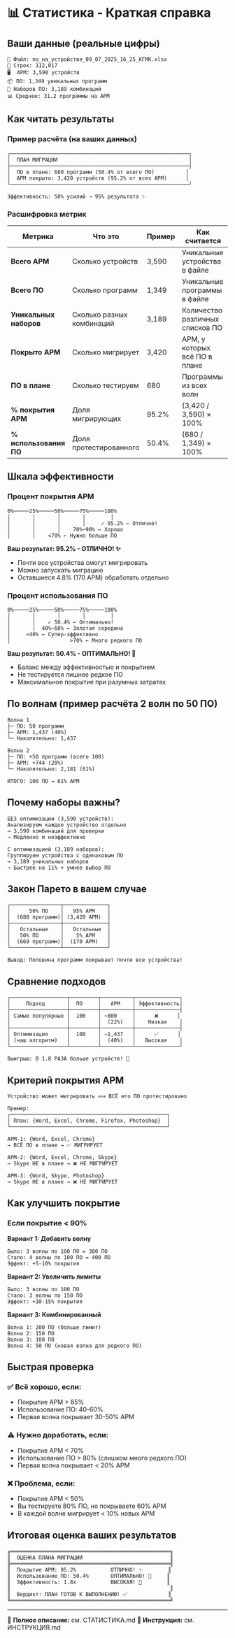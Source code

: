 # 📊 Статистика - Краткая справка

## Ваши данные (реальные цифры)

```
📂 Файл: по_на_устройстве_09_07_2025_16_25_КГМК.xlsx
📝 Строк: 112,017
🖥️  АРМ: 3,590 устройств
📦 ПО: 1,349 уникальных программ
🔧 Наборов ПО: 3,189 комбинаций
📊 Среднее: 31.2 программы на АРМ
```

## Как читать результаты

### Пример расчёта (на ваших данных)

```
┌─────────────────────────────────────────────────────────┐
│  ПЛАН МИГРАЦИИ                                          │
├─────────────────────────────────────────────────────────┤
│  ПО в плане: 680 программ (50.4% от всего ПО)          │
│  АРМ покрыто: 3,420 устройств (95.2% от всех АРМ)      │
└─────────────────────────────────────────────────────────┘

Эффективность: 50% усилий → 95% результата ✨
```

### Расшифровка метрик

| Метрика | Что это | Пример | Как считается |
|---------|---------|--------|---------------|
| **Всего АРМ** | Сколько устройств | 3,590 | Уникальные устройства в файле |
| **Всего ПО** | Сколько программ | 1,349 | Уникальные программы в файле |
| **Уникальных наборов** | Сколько разных комбинаций | 3,189 | Количество различных списков ПО |
| **Покрыто АРМ** | Сколько мигрирует | 3,420 | АРМ, у которых всё ПО в плане |
| **ПО в плане** | Сколько тестируем | 680 | Программы из всех волн |
| **% покрытия АРМ** | Доля мигрирующих | 95.2% | (3,420 / 3,590) × 100% |
| **% использования ПО** | Доля протестированного | 50.4% | (680 / 1,349) × 100% |

## Шкала эффективности

### Процент покрытия АРМ

```
0%─────25%─────50%─────75%─────100%
│       │       │       │        │
│       │       │       │     ✓ 95.2% ← Отлично!
│       │       │    70%─90% ← Хорошо
│       │    <70% ← Нужно больше ПО
```

**Ваш результат: 95.2% - ОТЛИЧНО! ✨**
- Почти все устройства смогут мигрировать
- Можно запускать миграцию
- Оставшиеся 4.8% (170 АРМ) обработать отдельно

### Процент использования ПО

```
0%─────25%─────50%─────75%─────100%
│       │       │       │        │
│       │    ✓ 50.4% ← Оптимально!
│       │  40%─60% ← Золотая середина
│     <40% ← Супер-эффективно
│                   >70% ← Много редкого ПО
```

**Ваш результат: 50.4% - ОПТИМАЛЬНО! 🎯**
- Баланс между эффективностью и покрытием
- Не тестируется лишнее редкое ПО
- Максимальное покрытие при разумных затратах

## По волнам (пример расчёта 2 волн по 50 ПО)

```
Волна 1
├─ ПО: 50 программ
├─ АРМ: 1,437 (40%)
└─ Накопительно: 1,437

Волна 2
├─ ПО: +50 программ (всего 100)
├─ АРМ: +744 (20%)
└─ Накопительно: 2,181 (61%)

ИТОГО: 100 ПО → 61% АРМ
```

## Почему наборы важны?

```
БЕЗ оптимизации (3,590 устройств):
Анализируем каждое устройство отдельно
→ 3,590 комбинаций для проверки
→ Медленно и неэффективно

С оптимизацией (3,189 наборов):
Группируем устройства с одинаковым ПО
→ 3,189 уникальных наборов
→ Быстрее на 11% + умнее выбор ПО
```

## Закон Парето в вашем случае

```
┌────────────────┬──────────────┐
│      50% ПО    │   95% АРМ    │
│  (680 программ)│ (3,420 АРМ)  │
├────────────────┼──────────────┤
│   Остальные    │   Остальные  │
│   50% ПО       │    5% АРМ    │
│  (669 программ)│  (170 АРМ)   │
└────────────────┴──────────────┘

Вывод: Половина программ покрывает почти все устройства!
```

## Сравнение подходов

```
┌──────────────────┬─────────┬──────────┬──────────────┐
│     Подход       │  ПО     │   АРМ    │ Эффективность│
├──────────────────┼─────────┼──────────┼──────────────┤
│ Самые популярные │  100    │ ~800     │      ❌      │
│                  │         │  (22%)   │    Низкая    │
├──────────────────┼─────────┼──────────┼──────────────┤
│ Оптимизация      │  100    │ ~1,437   │      ✅      │
│ (наш алгоритм)   │         │  (40%)   │   Высокая    │
└──────────────────┴─────────┴──────────┴──────────────┘

Выигрыш: В 1.8 РАЗА больше устройств! 🚀
```

## Критерий покрытия АРМ

```
Устройство может мигрировать ⟺ ВСЁ его ПО протестировано

Пример:
┌──────────────────────────────────────────────────┐
│ План: {Word, Excel, Chrome, Firefox, Photoshop}  │
└──────────────────────────────────────────────────┘

АРМ-1: {Word, Excel, Chrome}
→ ВСЁ ПО в плане → ✅ МИГРИРУЕТ

АРМ-2: {Word, Excel, Chrome, Skype}
→ Skype НЕ в плане → ❌ НЕ МИГРИРУЕТ

АРМ-3: {Word, Skype, Photoshop}
→ Skype НЕ в плане → ❌ НЕ МИГРИРУЕТ
```

## Как улучшить покрытие

### Если покрытие < 90%

**Вариант 1: Добавить волну**
```
Было: 3 волны по 100 ПО = 300 ПО
Стало: 4 волны по 100 ПО = 400 ПО
Эффект: +5-10% покрытия
```

**Вариант 2: Увеличить лимиты**
```
Было: 3 волны по 100 ПО
Стало: 3 волны по 150 ПО
Эффект: +10-15% покрытия
```

**Вариант 3: Комбинированный**
```
Волна 1: 200 ПО (больше лимит)
Волна 2: 150 ПО
Волна 3: 100 ПО
Волна 4: 50 ПО (новая волна для редкого ПО)
```

## Быстрая проверка

### ✅ Всё хорошо, если:
- Покрытие АРМ > 85%
- Использование ПО: 40-60%
- Первая волна покрывает 30-50% АРМ

### ⚠️ Нужно доработать, если:
- Покрытие АРМ < 70%
- Использование ПО > 80% (слишком много редкого ПО)
- Первая волна покрывает < 20% АРМ

### ❌ Проблема, если:
- Покрытие АРМ < 50%
- Вы тестируете 80% ПО, но покрываете 60% АРМ
- В каждой волне мигрирует < 10% новых АРМ

## Итоговая оценка ваших результатов

```
╔═══════════════════════════════════════════════════╗
║  ОЦЕНКА ПЛАНА МИГРАЦИИ                            ║
╠═══════════════════════════════════════════════════╣
║  Покрытие АРМ: 95.2%           ОТЛИЧНО! ✨        ║
║  Использование ПО: 50.4%       ОПТИМАЛЬНО! 🎯     ║
║  Эффективность: 1.8x           ВЫСОКАЯ! 🚀        ║
║                                                   ║
║  Вердикт: ПЛАН ГОТОВ К ВЫПОЛНЕНИЮ! ✅             ║
╚═══════════════════════════════════════════════════╝
```

---

📖 **Полное описание:** см. СТАТИСТИКА.md
📘 **Инструкция:** см. ИНСТРУКЦИЯ.md
